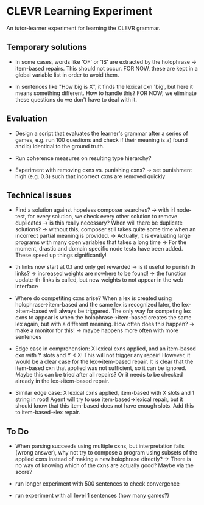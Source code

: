 # CLEVR Learning Experiment

An tutor-learner experiment for learning the CLEVR grammar.

## Temporary solutions

 - In some cases, words like 'OF' or 'IS' are extracted by the holophrase -> item-based repairs. 
   This should not occur. FOR NOW, these are kept in a global variable list in order to avoid them.

 - In sentences like "How big is X", it finds the lexical cxn 'big', but here it means something different.
   How to handle this? FOR NOW; we eliminate these questions do we don't have to deal with it.

## Evaluation

 - Design a script that evaluates the learner's grammar after a series of games, 
   e.g. run 100 questions and check if their meaning is a) found and b) identical to the ground truth.

 - Run coherence measures on resulting type hierarchy? 

 - Experiment with removing cxns vs. punishing cxns?
	-> set punishment high (e.g. 0.3) such that incorrect cxns are removed quickly

## Technical issues

 - Find a solution against hopeless composer searches?
	-> with irl node-test, for every solution, we check every other solution to remove duplicates
	-> is this really necessary? When will there be duplicate solutions?
	-> without this, composer still takes quite some time when an incorrect partial meaning is provided.
	-> Actually, it is evaluating large programs with many open variables that takes a long time
	-> For the moment, drastic and domain specific node tests have been added. These speed up things significantly!

 - th links now start at 0.1 and only get rewarded
	-> is it useful to punish th links?
	-> increased weights are nowhere to be found!
	-> the function update-th-links is called, but new weights to not appear in the web interface

 - Where do competiting cxns arise?
	When a lex is created using holophrase->item-based and the same lex is recognized later, the lex->item-based will always be triggered. The only way for competing lex cxns to appear is when the holophrase->item-based creates the same lex again, but with a different meaning. How often does this happen?
	-> make a monitor for this!
	-> maybe happens more often with more sentences

 - Edge case in comprehension:
	X lexical cxns applied, and an item-based cxn with Y slots and Y < X!
	This will not trigger any repair! However, it would be a clear case
	for the lex->item-based repair. It is clear that the item-based cxn
	that applied was not sufficient, so it can be ignored.
	Maybe this can be tried after all repairs? Or it needs to be checked
	already in the lex->item-based repair.

 - Similar edge case:
	X lexical cxns applied, item-based with X slots and 1 string in root!
	Agent will try to use item-based->lexical repair, but it should know
	that this item-based does not have enough slots. Add this to item-based->lex repair.

## To Do 

 - When parsing succeeds using multiple cxns, but interpretation fails (wrong answer), why not try to compose a program using subsets of the applied cxns instead of making a new holophrase directly?
	-> There is no way of knowing which of the cxns are actually good? Maybe via the score?

 - run longer experiment with 500 sentences to check convergence
 - run experiment with all level 1 sentences (how many games?)
